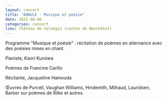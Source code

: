 ```yaml
---
layout: concert
title: "ANNULE - Musique et poésie"
date: 2021-06-06
categories: concert
lieu: Château de Valangin (canton de Neuchâtel)
---
```


Programme "Musique et poésie" : récitation de poèmes en alternance avec des poésies mises en chant.

Pianiste, Kaori Kuroiwa

Poèmes de Francine Carillo

Récitante, Jacqueline Hamouda

Œuvres de Purcell, Vaughan Williams, Hindemith, Milhaud, Lauridsen, Barber sur poèmes de Rilke et autres.



